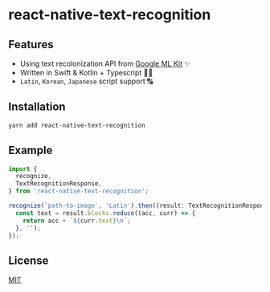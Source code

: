# react-native-text-recognition

## Features

- Using text recolonization API from [Google ML Kit](https://developers.google.com/ml-kit?hl=ko) ✨
- Written in Swift & Kotlin + Typescript ✍🏻
- `Latin`, `Korean`, `Japanese` script support 🔠

## Installation

```bash
yarn add react-native-text-recognition
```

## Example

```ts
import {
  recognize,
  TextRecognitionResponse,
} from 'react-native-text-recognition';

recognize(`path-to-image`, 'Latin').then((result: TextRecognitionResponse) => {
  const text = result.blocks.reduce((acc, curr) => {
    return acc + `${curr.text}\n`;
  }, '');
});
```

## License

[MIT](./LICENSE)
